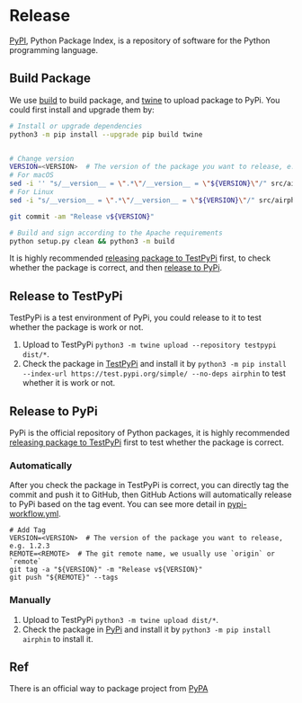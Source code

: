 <!--
Licensed to the Apache Software Foundation (ASF) under one
or more contributor license agreements.  See the NOTICE file
distributed with this work for additional information
regarding copyright ownership.  The ASF licenses this file
to you under the Apache License, Version 2.0 (the
"License"); you may not use this file except in compliance
with the License.  You may obtain a copy of the License at

http://www.apache.org/licenses/LICENSE-2.0

Unless required by applicable law or agreed to in writing,
software distributed under the License is distributed on an
"AS IS" BASIS, WITHOUT WARRANTIES OR CONDITIONS OF ANY
KIND, either express or implied.  See the License for the
specific language governing permissions and limitations
under the License.
-->

# Release

[PyPI](https://pypi.org), Python Package Index, is a repository of software for the Python programming language.

## Build Package

We use [build](https://pypi.org/project/build/) to build package, and [twine](https://pypi.org/project/twine/) to
upload package to PyPi. You could first install and upgrade them by:

```bash
# Install or upgrade dependencies
python3 -m pip install --upgrade pip build twine


# Change version
VERSION=<VERSION>  # The version of the package you want to release, e.g. 1.2.3
# For macOS
sed -i '' "s/__version__ = \".*\"/__version__ = \"${VERSION}\"/" src/airphin/__init__.py
# For Linux
sed -i "s/__version__ = \".*\"/__version__ = \"${VERSION}\"/" src/airphin/__init__.py

git commit -am "Release v${VERSION}"

# Build and sign according to the Apache requirements
python setup.py clean && python3 -m build
```

It is highly recommended [releasing package to TestPyPi](#release-to-testpypi) first, to check whether the
package is correct, and then [release to PyPi](#release-to-pypi).

## Release to TestPyPi

TestPyPi is a test environment of PyPi, you could release to it to test whether the package is work or not.

1. Upload to TestPyPi `python3 -m twine upload --repository testpypi dist/*`.
2. Check the package in [TestPyPi](https://test.pypi.org/project/airphin/) and install it
   by `python3 -m pip install --index-url https://test.pypi.org/simple/ --no-deps airphin` to
   test whether it is work or not.

## Release to PyPi

PyPi is the official repository of Python packages, it is highly recommended [releasing package to TestPyPi](#release-to-testpypi)
first to test whether the package is correct.

### Automatically

After you check the package in TestPyPi is correct, you can directly tag the commit and push it to GitHub, then
GitHub Actions will automatically release to PyPi based on the tag event. You can see more detail in [pypi-workflow.yml](.github/workflows/pypi.yaml).

```shell
# Add Tag
VERSION=<VERSION>  # The version of the package you want to release, e.g. 1.2.3
REMOTE=<REMOTE>  # The git remote name, we usually use `origin` or `remote`
git tag -a "${VERSION}" -m "Release v${VERSION}"
git push "${REMOTE}" --tags
```

### Manually

1. Upload to TestPyPi `python3 -m twine upload dist/*`.
2. Check the package in [PyPi](https://pypi.org/project/airphin/) and install it
   by `python3 -m pip install airphin` to install it.

## Ref

There is an official way to package project from [PyPA](https://packaging.python.org/en/latest/tutorials/packaging-projects)
